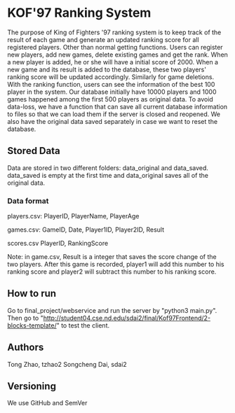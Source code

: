 # KOF'97 Ranking System

The purpose of King of Fighters '97 ranking system is to keep track of the result of each game and generate an updated ranking score for all registered players. Other than normal getting functions. Users can register new players, add new games, delete existing games and get the rank. When a new player is added, he or she will have a initial score of 2000. When a new game and its result is added to the database, these two players' ranking score will be updated accordingly. Similarly for game deletions. With the ranking function, users can see the information of the best 100 player in the system. Our database initially have 10000 players and 1000 games happened among the first 500 players as original data. To avoid data-loss, we have a function that can save all current database information to files so that we can load them if the server is closed and reopened. We also have the original data saved separately in case we want to reset the database.

## Stored Data

Data are stored in two different folders: data_original and data_saved. data_saved is empty at the first time and data_original saves all of the original data.

### Data format

players.csv:
PlayerID, PlayerName, PlayerAge

games.csv:
GameID, Date, Player1ID, Player2ID, Result

scores.csv
PlayerID, RankingScore

Note: in game.csv, Result is a integer that saves the score change of the two players. After this game is recorded, player1 will add this number to his ranking score and player2 will subtract this number to his ranking score.

## How to run
Go to final_project/webservice and run the server by "python3 main.py". Then go to "http://student04.cse.nd.edu/sdai2/final/Kof97Frontend/2-blocks-template/" to test the client.

## Authors

Tong Zhao, tzhao2
Songcheng Dai, sdai2

## Versioning

We use GitHub and SemVer